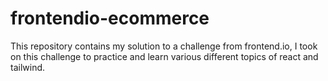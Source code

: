 # frontendio-ecommerce
This repository contains my solution to a challenge from frontend.io, I took on this challenge to practice and learn various different topics of react and tailwind.
